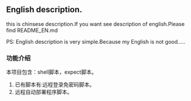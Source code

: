 ## English description.
this is chinsese description.If you want see description of english.Please find README\_EN.md

PS: English description is very simple.Because my English is not good.....

### 功能介绍
本项目包含：shell脚本，expect脚本。

1. 已有脚本有:远程登录免密码脚本。
2. 远程自动部署程序脚本。
		

